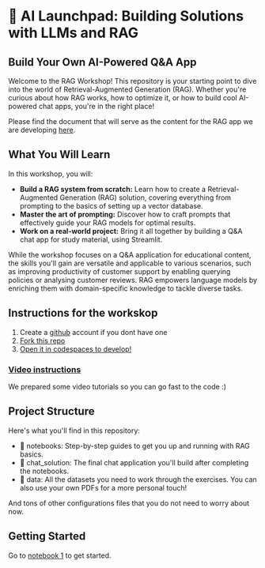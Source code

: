 # 🚀 AI Launchpad: Building Solutions with LLMs and RAG

## Build Your Own AI-Powered Q&A App
Welcome to the RAG Workshop! This repository is your starting point to dive into the world of Retrieval-Augmented Generation (RAG). Whether you're curious about how RAG works, how to optimize it, or how to build cool AI-powered chat apps, you're in the right place!

Please find the document that will serve as the content for the RAG app we are developing [here](https://docs.google.com/document/d/18MjmZZP2Hz6ADVNY3J0ln7NmS68h6BwiBqGaBqmhRCY/edit?tab=t.0#heading=h.u53uzo3gvfws).

## What You Will Learn
In this workshop, you will:

- **Build a RAG system from scratch:** Learn how to create a Retrieval-Augmented Generation (RAG) solution, covering everything from prompting to the basics of setting up a vector database.
- **Master the art of prompting:** Discover how to craft prompts that effectively guide your RAG models for optimal results.
- **Work on a real-world project:** Bring it all together by building a Q&A chat app for study material, using Streamlit. 

While the workshop focuses on a Q&A application for educational content, the skills you'll gain are versatile and applicable to various scenarios, such as improving productivity of customer support by enabling querying policies or analysing customer reviews. RAG empowers language models by enriching them with domain-specific knowledge to tackle diverse tasks.

## Instructions for the workskop
1. Create a [github](https://github.com/) account if you dont have one
2. [Fork this repo](https://docs.github.com/en/pull-requests/collaborating-with-pull-requests/working-with-forks/fork-a-repo)
3. [Open it in codespaces to develop!](https://docs.github.com/en/codespaces/getting-started/quickstart)

### [Video instructions](https://drive.google.com/drive/folders/1RYrh7ZQKYj3XgFtD6tut2zjP5OdQ_5Ni?usp=sharing)
We prepared some video tutorials so you can go fast to the code :)

## Project Structure
Here's what you'll find in this repository:

- 📓 notebooks: Step-by-step guides to get you up and running with RAG basics.
- 💬 chat_solution: The final chat application you'll build after completing the notebooks. 
- 📂 data: All the datasets you need to work through the exercises. You can also use your own PDFs for a more personal touch!

And tons of other configurations files that you do not need to worry about now.

## Getting Started

Go to [notebook 1](notebooks/1-intro-llms-and-rag.ipynb) to get started.
